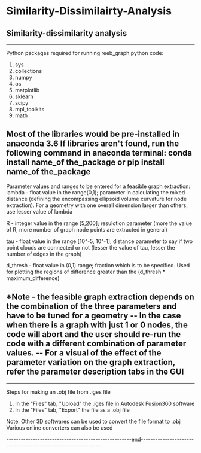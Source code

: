 # Similarity-Dissimilairty-Analysis

Similarity-dissimilarity analysis
---------------------------------
---------------------------------
Python packages required for running reeb_graph python code:
1. sys
2. collections
3. numpy
4. os
5. matplotlib
6. sklearn
7. scipy
8. mpl_toolkits
9. math

Most of the libraries would be pre-installed in anaconda 3.6 
If libraries aren't found, run the following command in anaconda terminal: conda install name_of the_package
or pip install name_of the_package
---------------------------------------------------------------------------------------------------------------------

Parameter values and ranges to be entered for a feasible graph extraction:
lambda - float value in the range(0,1); parameter in calculating the mixed distance (defining the encompassing
ellipsoid volume curvature for node extraction). For a geometry with one overall dimension larger than others, use
lesser value of lambda

R - integer value in the range [5,200]; resulotion parameter (more the value of R, more number of graph node points
are extracted in general)

tau - float value in the range [10^-5, 10^-1]; distance parameter to say if two point clouds are connected or not
(lesser the value of tau, lesser the number of edges in the graph)

d_thresh - float value in (0,1) range; fraction which is to be specified. Used for plotting the regions of difference greater than the (d_thresh * maximum_difference)

*Note - the feasible graph extraction depends on the combination of the three parameters and have to be tuned for a 
geometry 
-- In the case when there is a graph with just 1 or 0 nodes, the code will abort and the user should re-run the code 
with a different combination of parameter values.
-- For a visual of the effect of the parameter variation on the graph extraction, refer the parameter description 
tabs in the GUI
---------------------------------------------------------------------------------------------------------------------

---------------------------------------------------------------------------------------------------------------------

Steps for making an .obj file from .iges file
1. In the "Files" tab, "Upload" the .iges file in Autodesk Fusion360 software 
2. In the "Files" tab, "Export" the file as a .obj file

Note: Other 3D softwares can be used to convert the file format to .obj
Various online converters can also be used

----------------------------------------------------end--------------------------------------------------------------



    


 
